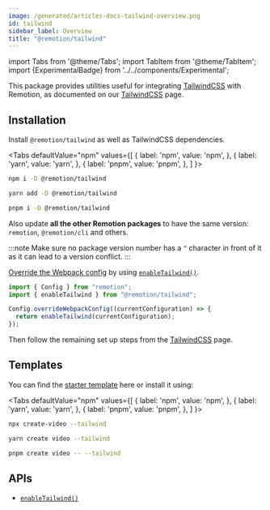 ```yaml
---
image: /generated/articles-docs-tailwind-overview.png
id: tailwind
sidebar_label: Overview
title: "@remotion/tailwind"
---
```


import Tabs from '@theme/Tabs';
import TabItem from '@theme/TabItem';
import {ExperimentalBadge} from '../../components/Experimental';

This package provides utilities useful for integrating [TailwindCSS](https://tailwindcss.com/) with Remotion, as documented on our [TailwindCSS](/docs/tailwind) page.

## Installation

Install `@remotion/tailwind` as well as TailwindCSS dependencies.

<Tabs
defaultValue="npm"
values={[
{ label: 'npm', value: 'npm', },
{ label: 'yarn', value: 'yarn', },
{ label: 'pnpm', value: 'pnpm', },
]
}>
<TabItem value="npm">

```bash
npm i -D @remotion/tailwind
```

  </TabItem>

  <TabItem value="yarn">

```bash
yarn add -D @remotion/tailwind
```

  </TabItem>

  <TabItem value="pnpm">

```bash
pnpm i -D @remotion/tailwind
```

  </TabItem>
</Tabs>

Also update **all the other Remotion packages** to have the same version: `remotion`, `@remotion/cli` and others.

:::note
Make sure no package version number has a `^` character in front of it as it can lead to a version conflict.
:::

[Override the Webpack config](/docs/webpack) by using [`enableTailwind()`](/docs/tailwind/enable-tailwind).

```ts twoslash title="remotion.config.ts"
import { Config } from "remotion";
import { enableTailwind } from "@remotion/tailwind";

Config.overrideWebpackConfig((currentConfiguration) => {
  return enableTailwind(currentConfiguration);
});
```

Then follow the remaining set up steps from the [TailwindCSS](/docs/tailwind) page.

## Templates

You can find the [starter template](https://github.com/remotion-dev/template-tailwind) here or install it using:

<Tabs
defaultValue="npm"
values={[
{ label: 'npm', value: 'npm', },
{ label: 'yarn', value: 'yarn', },
{ label: 'pnpm', value: 'pnpm', },
]
}>
<TabItem value="npm">

```bash
npx create-video --tailwind
```

  </TabItem>

  <TabItem value="yarn">

```bash
yarn create video --tailwind
```

  </TabItem>

  <TabItem value="pnpm">

```bash
pnpm create video -- --tailwind
```

  </TabItem>
</Tabs>

## APIs

- [`enableTailwind()`](/docs/tailwind/enable-tailwind)
